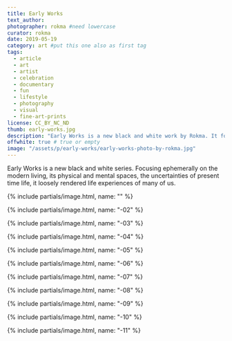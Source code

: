 ```yaml
---
title: Early Works
text_author:
photographer: rokma #need lowercase
curator: rokma
date: 2019-05-19
category: art #put this one also as first tag
tags:
  - article
  - art
  - artist
  - celebration
  - documentary
  - fun
  - lifestyle
  - photography
  - visual
  - fine-art-prints
license: CC_BY_NC_ND
thumb: early-works.jpg
description: "Early Works is a new black and white work by Rokma. It focuses ephemerally on modern living, its physical and mental spaces, the uncertainties of present time life. Loosely rendered life experiences of many of us."
offwhite: true # true or empty
image: "/assets/p/early-works/early-works-photo-by-rokma.jpg"
---
```

Early Works is a new black and white series. Focusing ephemerally on the modern living, its physical and mental spaces, the uncertainties of present time life, it loosely rendered life experiences of many of us.


{% include partials/image.html, name: "" %}

{% include partials/image.html, name: "-02" %}

{% include partials/image.html, name: "-03" %}

{% include partials/image.html, name: "-04" %}

{% include partials/image.html, name: "-05" %}

{% include partials/image.html, name: "-06" %}

{% include partials/image.html, name: "-07" %}

{% include partials/image.html, name: "-08" %}

{% include partials/image.html, name: "-09" %}

{% include partials/image.html, name: "-10" %}

{% include partials/image.html, name: "-11" %}
